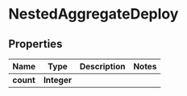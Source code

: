 

# NestedAggregateDeploy


## Properties

Name | Type | Description | Notes
------------ | ------------- | ------------- | -------------
**count** | **Integer** |  | 



